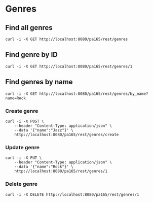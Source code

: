 # Genres

## Find all genres

```
curl -i -X GET http://localhost:8080/pa165/rest/genres
```

## Find genre by ID

```
curl -i -X GET http://localhost:8080/pa165/rest/genres/1
```

## Find genres by name

```
curl -i -X GET http://localhost:8080/pa165/rest/genres/by_name?name=Rock
```

### Create genre

```
curl -i -X POST \
	--header "Content-Type: application/json" \
	--data '{"name":"Jazz"}' \
	http://localhost:8080/pa165/rest/genres/create
```

### Update genre

```
curl -i -X PUT \
	--header "Content-Type: application/json" \
	--data '{"name":"Rock"}' \
	http://localhost:8080/pa165/rest/genres/1
```

### Delete genre

```
curl -i -X DELETE http://localhost:8080/pa165/rest/genres/1
```
